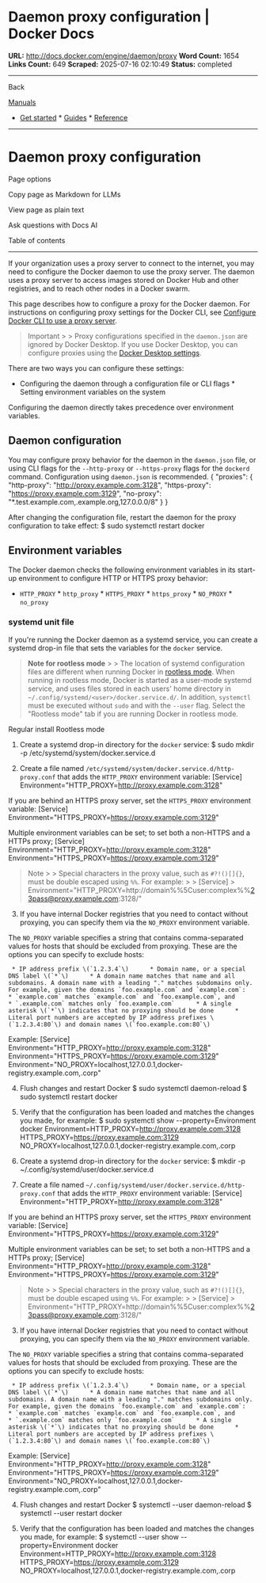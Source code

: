 # Daemon proxy configuration | Docker Docs

**URL:** http://docs.docker.com/engine/daemon/proxy
**Word Count:** 1654
**Links Count:** 649
**Scraped:** 2025-07-16 02:10:49
**Status:** completed

---

Back

[Manuals](https://docs.docker.com/manuals/)

  * [Get started](http://docs.docker.com/get-started/)   * [Guides](http://docs.docker.com/guides/)   * [Reference](http://docs.docker.com/reference/)

* * *

# Daemon proxy configuration

Page options

Copy page as Markdown for LLMs

View page as plain text

Ask questions with Docs AI

Table of contents

* * *

If your organization uses a proxy server to connect to the internet, you may need to configure the Docker daemon to use the proxy server. The daemon uses a proxy server to access images stored on Docker Hub and other registries, and to reach other nodes in a Docker swarm.

This page describes how to configure a proxy for the Docker daemon. For instructions on configuring proxy settings for the Docker CLI, see [Configure Docker CLI to use a proxy server](https://docs.docker.com/engine/cli/proxy/).

> Important >  > Proxy configurations specified in the `daemon.json` are ignored by Docker Desktop. If you use Docker Desktop, you can configure proxies using the [Docker Desktop settings](https://docs.docker.com/desktop/settings-and-maintenance/settings/#proxies).

There are two ways you can configure these settings:

  * Configuring the daemon through a configuration file or CLI flags   * Setting environment variables on the system

Configuring the daemon directly takes precedence over environment variables.

## Daemon configuration

You may configure proxy behavior for the daemon in the `daemon.json` file, or using CLI flags for the `--http-proxy` or `--https-proxy` flags for the `dockerd` command. Configuration using `daemon.json` is recommended.               {       "proxies": {         "http-proxy": "http://proxy.example.com:3128",         "https-proxy": "https://proxy.example.com:3129",         "no-proxy": "*.test.example.com,.example.org,127.0.0.0/8"       }     }

After changing the configuration file, restart the daemon for the proxy configuration to take effect:               $ sudo systemctl restart docker     

## Environment variables

The Docker daemon checks the following environment variables in its start-up environment to configure HTTP or HTTPS proxy behavior:

  * `HTTP_PROXY`   * `http_proxy`   * `HTTPS_PROXY`   * `https_proxy`   * `NO_PROXY`   * `no_proxy`

### systemd unit file

If you're running the Docker daemon as a systemd service, you can create a systemd drop-in file that sets the variables for the `docker` service.

> **Note for rootless mode** >  > The location of systemd configuration files are different when running Docker in [rootless mode](https://docs.docker.com/engine/security/rootless/). When running in rootless mode, Docker is started as a user-mode systemd service, and uses files stored in each users' home directory in `~/.config/systemd/<user>/docker.service.d/`. In addition, `systemctl` must be executed without `sudo` and with the `--user` flag. Select the "Rootless mode" tab if you are running Docker in rootless mode.

Regular install  Rootless mode

  1. Create a systemd drop-in directory for the `docker` service:                    $ sudo mkdir -p /etc/systemd/system/docker.service.d          

  2. Create a file named `/etc/systemd/system/docker.service.d/http-proxy.conf` that adds the `HTTP_PROXY` environment variable:                    [Service]          Environment="HTTP_PROXY=http://proxy.example.com:3128"

If you are behind an HTTPS proxy server, set the `HTTPS_PROXY` environment variable:                    [Service]          Environment="HTTPS_PROXY=https://proxy.example.com:3129"

Multiple environment variables can be set; to set both a non-HTTPS and a HTTPs proxy;                    [Service]          Environment="HTTP_PROXY=http://proxy.example.com:3128"          Environment="HTTPS_PROXY=https://proxy.example.com:3129"

> Note >  > Special characters in the proxy value, such as `#?!()[]{}`, must be double escaped using `%%`. For example: >           >          [Service] >          Environment="HTTP_PROXY=http://domain%%5Cuser:complex%%23pass@proxy.example.com:3128/"

  3. If you have internal Docker registries that you need to contact without proxying, you can specify them via the `NO_PROXY` environment variable.

The `NO_PROXY` variable specifies a string that contains comma-separated values for hosts that should be excluded from proxying. These are the options you can specify to exclude hosts:

     * IP address prefix \(`1.2.3.4`\)      * Domain name, or a special DNS label \(`*`\)      * A domain name matches that name and all subdomains. A domain name with a leading "." matches subdomains only. For example, given the domains `foo.example.com` and `example.com`:        * `example.com` matches `example.com` and `foo.example.com`, and        * `.example.com` matches only `foo.example.com`      * A single asterisk \(`*`\) indicates that no proxying should be done      * Literal port numbers are accepted by IP address prefixes \(`1.2.3.4:80`\) and domain names \(`foo.example.com:80`\)

Example:          [Service]     Environment="HTTP_PROXY=http://proxy.example.com:3128"     Environment="HTTPS_PROXY=https://proxy.example.com:3129"     Environment="NO_PROXY=localhost,127.0.0.1,docker-registry.example.com,.corp"

  4. Flush changes and restart Docker                    $ sudo systemctl daemon-reload          $ sudo systemctl restart docker          

  5. Verify that the configuration has been loaded and matches the changes you made, for example:                    $ sudo systemctl show --property=Environment docker                    Environment=HTTP_PROXY=http://proxy.example.com:3128 HTTPS_PROXY=https://proxy.example.com:3129 NO_PROXY=localhost,127.0.0.1,docker-registry.example.com,.corp          

  1. Create a systemd drop-in directory for the `docker` service:                    $ mkdir -p ~/.config/systemd/user/docker.service.d          

  2. Create a file named `~/.config/systemd/user/docker.service.d/http-proxy.conf` that adds the `HTTP_PROXY` environment variable:                    [Service]          Environment="HTTP_PROXY=http://proxy.example.com:3128"

If you are behind an HTTPS proxy server, set the `HTTPS_PROXY` environment variable:                    [Service]          Environment="HTTPS_PROXY=https://proxy.example.com:3129"

Multiple environment variables can be set; to set both a non-HTTPS and a HTTPs proxy;                    [Service]          Environment="HTTP_PROXY=http://proxy.example.com:3128"          Environment="HTTPS_PROXY=https://proxy.example.com:3129"

> Note >  > Special characters in the proxy value, such as `#?!()[]{}`, must be double escaped using `%%`. For example: >           >          [Service] >          Environment="HTTP_PROXY=http://domain%%5Cuser:complex%%23pass@proxy.example.com:3128/"

  3. If you have internal Docker registries that you need to contact without proxying, you can specify them via the `NO_PROXY` environment variable.

The `NO_PROXY` variable specifies a string that contains comma-separated values for hosts that should be excluded from proxying. These are the options you can specify to exclude hosts:

     * IP address prefix \(`1.2.3.4`\)      * Domain name, or a special DNS label \(`*`\)      * A domain name matches that name and all subdomains. A domain name with a leading "." matches subdomains only. For example, given the domains `foo.example.com` and `example.com`:        * `example.com` matches `example.com` and `foo.example.com`, and        * `.example.com` matches only `foo.example.com`      * A single asterisk \(`*`\) indicates that no proxying should be done      * Literal port numbers are accepted by IP address prefixes \(`1.2.3.4:80`\) and domain names \(`foo.example.com:80`\)

Example:          [Service]     Environment="HTTP_PROXY=http://proxy.example.com:3128"     Environment="HTTPS_PROXY=https://proxy.example.com:3129"     Environment="NO_PROXY=localhost,127.0.0.1,docker-registry.example.com,.corp"

  4. Flush changes and restart Docker                    $ systemctl --user daemon-reload          $ systemctl --user restart docker          

  5. Verify that the configuration has been loaded and matches the changes you made, for example:                    $ systemctl --user show --property=Environment docker                    Environment=HTTP_PROXY=http://proxy.example.com:3128 HTTPS_PROXY=https://proxy.example.com:3129 NO_PROXY=localhost,127.0.0.1,docker-registry.example.com,.corp